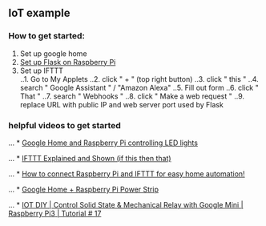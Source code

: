 ## IoT example

### How to get started:
1. Set up google home <br />
2. [Set up Flask on Raspberry Pi](https://projects.raspberrypi.org/en/projects/python-web-server-with-flask/)<br />
3. Set up IFTTT<br />
    ..1. Go to My Applets
    ..2. click " + " (top right button)
    ..3. click " this "
    ..4. search " Google Assistant " / "Amazon Alexa"
    ..5. Fill out form
    ..6. click " That "
    ..7. search " Webhooks "
    ..8. click " Make a web request "
    ..9. replace URL with public IP and web server port used by Flask
	
    
    

###  helpful videos to get started
... *  [Google Home and Raspberry Pi controlling LED lights](https://www.youtube.com/watch?v=zp-HlLbT-xA)

... * [IFTTT Explained and Shown (if this then that)](https://www.youtube.com/watch?v=YV3DEmmDHdc)

... * [How to connect Raspberry Pi and IFTTT for easy home automation!](https://www.youtube.com/watch?v=IML0Cg2-iko)

... * [Google Home + Raspberry Pi Power Strip](http://www.instructables.com/id/Google-Home-Raspberry-Pi-Power-Strip/)

... * [IOT DIY | Control Solid State & Mechanical Relay with Google Mini | Raspberry Pi3 | Tutorial # 17](https://www.youtube.com/watch?v=1Eo9NSiS3Y8)

